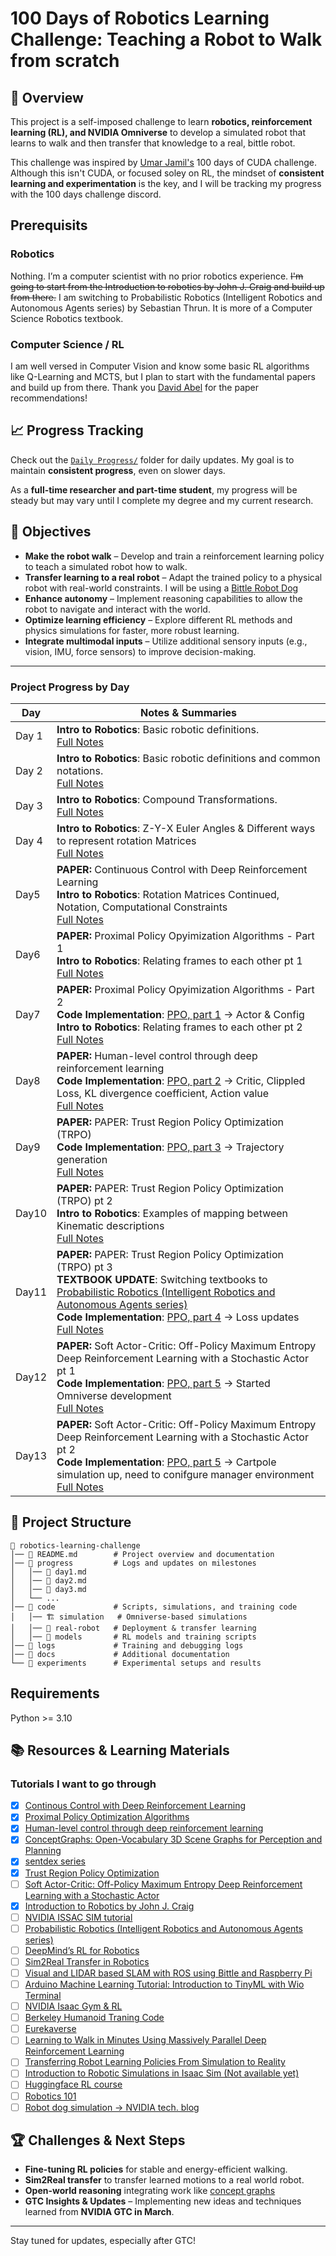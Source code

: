 # 100 Days of Robotics Learning Challenge: Teaching a Robot to Walk from scratch

## 🚀 Overview

This project is a self-imposed challenge to learn **robotics, reinforcement learning (RL), and NVIDIA Omniverse** to develop a simulated robot that learns to walk and then transfer that knowledge to a real, bittle robot.

This challenge was inspired by [Umar Jamil's](https://www.linkedin.com/in/ujamil/) 100 days of CUDA challenge. Although this isn't CUDA, or focused soley on RL, the mindset of **consistent learning and experimentation** is the key, and I will be tracking my progress with the 100 days challenge discord.

## Prerequisits

### Robotics

Nothing. I’m a computer scientist with no prior robotics experience. ~~I'm going to start from the Introduction to robotics by John J. Craig and build up from there.~~ I am switching to Probabilistic Robotics (Intelligent Robotics and Autonomous Agents series) by Sebastian Thrun. It is more of a Computer Science Robotics textbook.

### Computer Science / RL

I am well versed in Computer Vision and know some basic RL algorithms like Q-Learning and MCTS, but I plan to start with the fundamental papers and build up from there. Thank you [David Abel](https://david-abel.github.io/) for the paper recommendations!

## 📈 Progress Tracking

Check out the [`Daily Progress/`](daily_progress) folder for daily updates. My goal is to maintain **consistent progress**, even on slower days.  

As a **full-time researcher and part-time student**, my progress will be steady but may vary until I complete my degree and my current research. 

## 🎯 Objectives

- **Make the robot walk** – Develop and train a reinforcement learning policy to teach a simulated robot how to walk.
- **Transfer learning to a real robot** – Adapt the trained policy to a physical robot with real-world constraints. I will be using a [Bittle Robot Dog](https://www.amazon.com/Petoi-Pre-Assembled-Quadruped-Programmer-Developers/dp/B09GB7YNQ1?th=1)
- **Enhance autonomy** – Implement reasoning capabilities to allow the robot to navigate and interact with the world.
- **Optimize learning efficiency** – Explore different RL methods and physics simulations for faster, more robust learning.
- **Integrate multimodal inputs** – Utilize additional sensory inputs (e.g., vision, IMU, force sensors) to improve decision-making.

---

### Project Progress by Day

| Day   | Notes & Summaries                                                                                                                                                                                                                                                                                                                                                                                    |
| ----- | ---------------------------------------------------------------------------------------------------------------------------------------------------------------------------------------------------------------------------------------------------------------------------------------------------------------------------------------------------------------------------------------------------- |
| Day 1 | **Intro to Robotics**: Basic robotic definitions.<br>[Full Notes](daily_progress/day1.md)                                                                                                                                                                                                                                                                                                            |
| Day 2 | **Intro to Robotics**: Basic robotic definitions and common notations.<br>[Full Notes](daily_progress/day2.md)                                                                                                                                                                                                                                                                                       |
| Day 3 | **Intro to Robotics**: Compound Transformations.<br>[Full Notes](daily_progress/day3.md)                                                                                                                                                                                                                                                                                                             |
| Day 4 | **Intro to Robotics**: Z-Y-X Euler Angles & Different ways to represent rotation Matrices<br>[Full Notes](daily_progress/day4.md)                                                                                                                                                                                                                                                                    |
| Day5  | **PAPER:** Continuous Control with Deep Reinforcement Learning<br>**Intro to Robotics**: Rotation Matrices Continued, Notation, Computational Constraints<br>[Full Notes](daily_progress/day5.md)                                                                                                                                                                                                    |
| Day6  | **PAPER:** Proximal Policy Opyimization Algorithms - Part 1<br>**Intro to Robotics**: Relating frames to each other pt 1<br>[Full Notes](daily_progress/day6.md)                                                                                                                                                                                                                                     |
| Day7  | **PAPER:** Proximal Policy Opyimization Algorithms - Part 2<br>**Code Implementation**: [PPO, part 1](code/models/ppo.py) -> Actor & Config<br>**Intro to Robotics**: Relating frames to each other pt 2<br>[Full Notes](daily_progress/day7.md)                                                                                                                                                     |
| Day8  | **PAPER:** Human-level control through deep reinforcement learning<br>**Code Implementation**: [PPO, part 2](code/models/ppo.py) -> Critic, Clippled Loss, KL divergence coefficient, Action value <br>[Full Notes](daily_progress/day8.md)                                                                                                                                                          |
| Day9  | **PAPER:** PAPER: Trust Region Policy Optimization (TRPO)<br>**Code Implementation**: [PPO, part 3](code/models/ppo.py) -> Trajectory generation <br>[Full Notes](daily_progress/day9.md)                                                                                                                                                                                                            |
| Day10 | **PAPER:** PAPER: Trust Region Policy Optimization (TRPO) pt 2<br>**Intro to Robotics**: Examples of mapping between Kinematic descriptions <br>[Full Notes](daily_progress/day10.md)                                                                                                                                                                                                                |
| Day11 | **PAPER:** PAPER: Trust Region Policy Optimization (TRPO) pt 3<br>**TEXTBOOK UPDATE**: Switching textbooks to [Probabilistic Robotics (Intelligent Robotics and Autonomous Agents series)](https://books.google.com/books/about/Probabilistic_Robotics.html?id=2Zn6AQAAQBAJ)<br>**Code Implementation**: [PPO, part 4](code/models/ppo.py) -> Loss updates <br>[Full Notes](daily_progress/day11.md) |
| Day12 | **PAPER:** Soft Actor-Critic: Off-Policy Maximum Entropy Deep Reinforcement Learning with a Stochastic Actor pt 1<br>**Code Implementation**: [PPO, part 5](code/environment/cartPole.py) -> Started Omniverse development<br>[Full Notes](daily_progress/day12.md)                                                                                                                                   |
| Day13 | **PAPER:** Soft Actor-Critic: Off-Policy Maximum Entropy Deep Reinforcement Learning with a Stochastic Actor pt 2<br>**Code Implementation**: [PPO, part 5](code/environment/cartPole.py) -> Cartpole simulation up, need to conifgure manager environment<br>[Full Notes](daily_progress/day13.md)                                                                                                                                   |

## 📂 Project Structure

```
📂 robotics-learning-challenge
│── 📜 README.md        # Project overview and documentation
│── 📂 progress         # Logs and updates on milestones
│   │── 📝 day1.md
│   │── 📝 day2.md
│   │── 📝 day3.md
│   └── ...
│── 📂 code             # Scripts, simulations, and training code
│   │── 🏗️ simulation   # Omniverse-based simulations
│   │── 🤖 real-robot   # Deployment & transfer learning
│   │── 🧠 models       # RL models and training scripts
│── 📂 logs             # Training and debugging logs
│── 📂 docs             # Additional documentation
└── 📂 experiments      # Experimental setups and results
```

## Requirements

Python >= 3.10


## 📚 Resources & Learning Materials

### Tutorials I want to go through

- [x] [Continous Control with Deep Reinforcement Learning](https://arxiv.org/pdf/1509.02971)
- [x] [Proximal Policy Optimization Algorithms](https://arxiv.org/abs/1707.06347)
- [x] [Human-level control through deep reinforcement learning](https://www.nature.com/articles/nature14236)
- [x] [ConceptGraphs: Open-Vocabulary 3D Scene Graphs for Perception and Planning](https://concept-graphs.github.io/assets/pdf/2023-ConceptGraphs.pdf)
- [x] [sentdex series](https://www.youtube.com/watch?v=phTnbmXM06g&list=PLQVvvaa0QuDenVbxP4LXYZoGbjfgP-Y5i&index=1)
- [x] [Trust Region Policy Optimization](https://arxiv.org/pdf/1502.05477)
- [ ] [Soft Actor-Critic: Off-Policy Maximum Entropy Deep Reinforcement Learning with a Stochastic Actor](https://arxiv.org/pdf/1801.01290)
- [x] [Introduction to Robotics by John J. Craig](https://marsuniversity.github.io/ece387/Introduction-to-Robotics-Craig.pdf)
- [ ] [NVIDIA ISSAC SIM tutorial](https://docs.omniverse.nvidia.com/isaacsim/latest/core_api_tutorials/tutorial_core_hello_robot.html)
- [ ] [Probabilistic Robotics (Intelligent Robotics and Autonomous Agents series)](https://books.google.com/books/about/Probabilistic_Robotics.html?id=2Zn6AQAAQBAJ)
- [ ] [DeepMind’s RL for Robotics](https://deepmind.com/research/highlighted-research)
- [ ] [Sim2Real Transfer in Robotics](https://arxiv.org/abs/1806.06752)
- [ ] [Visual and LIDAR based SLAM with ROS using Bittle and Raspberry Pi](https://www.youtube.com/watch?v=uXpQUIF_Jyk&list=PL5efXgSvwk9X8wQuiI_fomlSznZc-jShC)
- [ ] [Arduino Machine Learning Tutorial: Introduction to TinyML with Wio Terminal](https://www.youtube.com/watch?v=iCmlKyAp8eQ&list=PL5efXgSvwk9UCtJ6JKTyWAccSVfTXSlA3)
- [ ] [NVIDIA Isaac Gym & RL](https://developer.nvidia.com/isaac-gym)
- [ ] [Berkeley Humanoid Traning Code](https://github.com/HybridRobotics/isaac_berkeley_humanoid)
- [ ] [Eurekaverse](https://eureka-research.github.io/eurekaverse/)
- [ ] [Learning to Walk in Minutes Using Massively Parallel Deep Reinforcement Learning](https://arxiv.org/pdf/2109.11978)
- [ ] [Transferring Robot Learning Policies From Simulation to Reality](https://learn.nvidia.com/courses/course-detail?course_id=course-v1:DLI+S-OV-28+V1)
- [ ] [Introduction to Robotic Simulations in Isaac Sim (Not available yet)](https://learn.nvidia.com/courses/course-detail?course_id=course-v1:DLI+S-OV-03+V1)
- [ ] [Huggingface RL course](https://huggingface.co/learn/deep-rl-course/)
- [ ] [Robotics 101](https://www.ubicoders.com/courses/robotics101?kcid=olcewrxmvgmunfiyvlwobogxxuximlvj?utm_soure=1)
- [ ] [Robot dog simulation -> NVIDIA tech. blog](https://developer.nvidia.com/blog/closing-the-sim-to-real-gap-training-spot-quadruped-locomotion-with-nvidia-isaac-lab/)

## 🏆 Challenges & Next Steps

- **Fine-tuning RL policies** for stable and energy-efficient walking.
- **Sim2Real transfer** to transfer learned motions to a real world robot.
- **Open-world reasoning** integrating work like [concept graphs](https://github.com/concept-graphs/concept-graphs/tree/ali-dev?tab=readme-ov-file)
- **GTC Insights & Updates** – Implementing new ideas and techniques learned from **NVIDIA GTC in March**.

---

Stay tuned for updates, especially after GTC!
